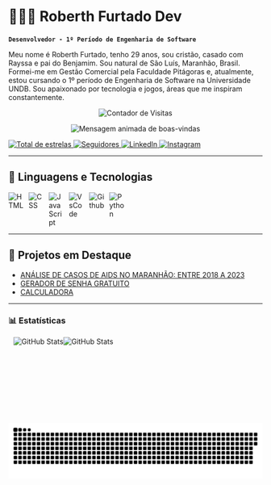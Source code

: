 # 👨🏻‍💻 Roberth Furtado Dev

**`Desenvolvedor - 1º Período de Engenharia de Software`**

Meu nome é Roberth Furtado, tenho 29 anos, sou cristão, casado com Rayssa e pai do Benjamim. Sou natural de São Luís, Maranhão, Brasil. Formei-me em Gestão Comercial pela Faculdade Pitágoras e, atualmente, estou cursando o 1º período de Engenharia de Software na Universidade UNDB. Sou apaixonado por tecnologia e jogos, áreas que me inspiram constantemente.

<p align="center">
  <img 
    src="https://profile-counter.glitch.me/RoberthFurtadoDev/count.svg" 
    alt="Contador de Visitas"
  />
</p>

<p align="center">
  <img 
    src="https://readme-typing-svg.herokuapp.com?font=Fira+Code&size=22&pause=1000&color=0CFF72&center=true&vCenter=true&width=435&lines=Ol%C3%A1%2C+bem-vindo+ao+meu+perfil!;Fico+feliz+com+sua+visita+%F0%9F%91%8B;Deixe+uma+estrela" 
    alt="Mensagem animada de boas-vindas"
  />
</p>

<p align="left">
  <a href="https://github.com/RoberthFurtadoDev">
    <img 
      alt="Total de estrelas" 
      title="Total de estrelas GitHub" 
      src="https://custom-icon-badges.demolab.com/github/stars/RoberthFurtadoDev?color=55960c&style=for-the-badge&labelColor=488207&logo=star&label=estrelas"
    />
  </a>
  <a href="https://github.com/RoberthFurtadoDev?tab=followers">
    <img 
      alt="Seguidores" 
      title="Me siga no GitHub" 
      src="https://custom-icon-badges.demolab.com/github/followers/RoberthFurtadoDev?color=236ad3&labelColor=1155ba&style=for-the-badge&logo=github&label=Seguidores&logoColor=white"
    />
  </a>
  <a href="https://www.linkedin.com/in/roberth-furtado-ferreira-de-oliveira-341146200/">
    <img 
      alt="LinkedIn" 
      title="Me siga no LinkedIn" 
      src="https://img.shields.io/badge/LinkedIn-0077B5?style=for-the-badge&logo=linkedin&logoColor=white"
    />
  </a>
  <a href="https://www.instagram.com/_robertholi/">
    <img 
      alt="Instagram"
      title="Me siga no Instagram" 
      src="https://img.shields.io/badge/Instagram-E4405F?style=for-the-badge&logo=instagram&logoColor=white"
    />
  </a>
</p>

---

<h2> 🤖 Linguagens e Tecnologias </h2>

<img 
  align="left" 
  alt="HTML"
  title="HTML" 
  width="30px" 
  style="padding-right: 10px;" 
  src="https://cdn.jsdelivr.net/gh/devicons/devicon@latest/icons/html5/html5-original.svg" 
/>
<img 
  align="left" 
  alt="CSS" 
  title="CSS"
  width="30px" 
  style="padding-right: 10px;" 
  src="https://cdn.jsdelivr.net/gh/devicons/devicon@latest/icons/css3/css3-original.svg" 
/>
<img 
  align="left" 
  alt="JavaScript" 
  title="JavaScript"
  width="30px" 
  style="padding-right: 10px;" 
  src="https://cdn.jsdelivr.net/gh/devicons/devicon@latest/icons/javascript/javascript-original.svg" 
/>
<img 
  align="left" 
  alt="VsCode" 
  title="VsCode"
  width="30px" 
  style="padding-right: 10px;" 
  src="https://cdn.jsdelivr.net/gh/devicons/devicon@latest/icons/vscode/vscode-original.svg" 
/>
<img 
  align="left" 
  alt="Github" 
  title="GitHub"
  width="30px" 
  style="padding-right: 10px;" 
  src="https://github.com/CyrisXD/CyrisXD/raw/master/assets/Github.png" 
/>
<img 
  align="left" 
  alt="Python" 
  title="Python"
  width="30px" 
  style="padding-right: 10px;" 
  src="https://cdn.jsdelivr.net/gh/devicons/devicon@latest/icons/python/python-original.svg" 
/>

<br><br><br><br>

---

## 🚀 Projetos em Destaque

- [ANÁLISE DE CASOS DE AIDS NO MARANHÃO: ENTRE 2018 A 2023](https://data-sus-hiv.streamlit.app/)
- [GERADOR DE SENHA GRATUITO](https://geradordesenhagratisbob.netlify.app/)
- [CALCULADORA](https://calculadorahtml-css.netlify.app/)

---

### 📊 Estatísticas 

<p>
  <img
    align="left"
    alt="GitHub Stats" 
    height="170"
    style="padding-left: 10px;"
    src="https://github-readme-stats.vercel.app/api?username=RoberthFurtadoDev&show_icons=true&theme=tokyonight&locale=pt-br&include_all_commits=true"
  />

  <img 
    align="left"
    alt="GitHub Stats" 
    height="170"
    src="https://github-readme-stats.vercel.app/api/top-langs/?username=RoberthFurtadoDev&theme=tokyonight&layout=compact&custom_title=Tecnologias&langs_count=10"
  />
</p>

<p align="center">
  <img 
    src="https://raw.githubusercontent.com/RoberthFurtadoDev/RoberthFurtadoDev/main/dist/github-contribution-snake.svg" 
    alt="GitHub Contribution Snake"
    style="max-width: 100%;" 
  />
</p>